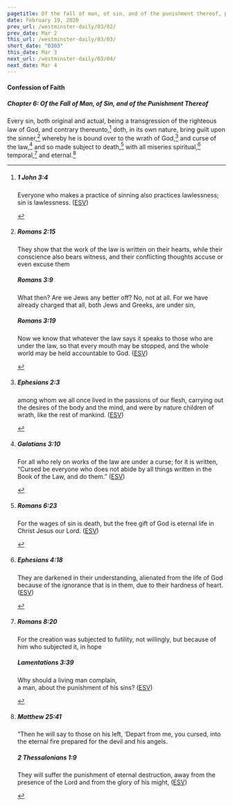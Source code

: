 ```yaml
---
pagetitle: Of the fall of man, of sin, and of the punishment thereof, part 6
date: February 19, 2020
prev_url: /westminster-daily/03/02/
prev_date: Mar 2
this_url: /westminster-daily/03/03/
short_date: "0303"
this_date: Mar 3
next_url: /westminster-daily/03/04/
next_date: Mar 4
---
```


#### Confession of Faith

##### Chapter 6: Of the Fall of Man, of Sin, and of the Punishment Thereof

Every sin, both original and actual, being a transgression of the righteous law of God, and contrary thereunto,[^fnref:wcf1] doth, in its own nature, bring guilt upon the sinner,[^fnref:wcf2] whereby he is bound over to the wrath of God,[^fnref:wcf3] and curse of the law,[^fnref:wcf4] and so made subject to death,[^fnref:wcf5] with all miseries spiritual,[^fnref:wcf6] temporal,[^fnref:wcf7] and eternal.[^fnref:wcf8]

[^fnref:wcf1]: <div class="esv"><h5>1 John 3:4</h5> <div class="esv-text"><p id="p62003004.01-1">Everyone who makes a practice of sinning also practices lawlessness; sin is lawlessness.  (<a href="http://www.esv.org" class="copyright">ESV</a>)</p> </div> </div>

[^fnref:wcf2]: <div class="esv"><h5>Romans 2:15</h5> <div class="esv-text"><p id="p45002015.01-1">They show that the work of the law is written on their hearts, while their conscience also bears witness, and their conflicting thoughts accuse or even excuse them</p> </div><h5>Romans 3:9</h5> <div class="esv-text"> <p id="p45003009.05-2">What then? Are we Jews any better off? No, not at all. For we have already charged that all, both Jews and Greeks, are under sin,</p> </div><h5>Romans 3:19</h5> <div class="esv-text"><p id="p45003019.01-3">Now we know that whatever the law says it speaks to those who are under the law, so that every mouth may be stopped, and the whole world may be held accountable to God.  (<a href="http://www.esv.org" class="copyright">ESV</a>)</p> </div> </div>

[^fnref:wcf3]: <div class="esv"><h5>Ephesians 2:3</h5> <div class="esv-text"><p id="p49002003.01-1">among whom we all once lived in the passions of our flesh, carrying out the desires of the body and the mind, and were by nature children of wrath, like the rest of mankind.  (<a href="http://www.esv.org" class="copyright">ESV</a>)</p> </div> </div>

[^fnref:wcf4]: <div class="esv"><h5>Galatians 3:10</h5> <div class="esv-text"> <p id="p48003010.07-1">For all who rely on works of the law are under a curse; for it is written, &#8220;Cursed be everyone who does not abide by all things written in the Book of the Law, and do them.&#8221;  (<a href="http://www.esv.org" class="copyright">ESV</a>)</p> </div> </div>

[^fnref:wcf5]: <div class="esv"><h5>Romans 6:23</h5> <div class="esv-text"><p id="p45006023.01-1">For the wages of sin is death, but the free gift of God is eternal life in Christ Jesus our Lord.  (<a href="http://www.esv.org" class="copyright">ESV</a>)</p> </div> </div>

[^fnref:wcf6]: <div class="esv"><h5>Ephesians 4:18</h5> <div class="esv-text"><p id="p49004018.01-1">They are darkened in their understanding, alienated from the life of God because of the ignorance that is in them, due to their hardness of heart.  (<a href="http://www.esv.org" class="copyright">ESV</a>)</p> </div> </div>

[^fnref:wcf7]: <div class="esv"><h5>Romans 8:20</h5> <div class="esv-text"><p id="p45008020.01-1">For the creation was subjected to futility, not willingly, but because of him who subjected it, in hope</p> </div><h5>Lamentations 3:39</h5> <div class="esv-text"><div class="block-indent"> <p class="line-group" id="p25003039.01-2">Why should a living man complain,<br /> <span class="indent"></span>a man, about the punishment of his sins?  (<a href="http://www.esv.org" class="copyright">ESV</a>)</p> </div> </div> </div>

[^fnref:wcf8]: <div class="esv"><h5>Matthew 25:41</h5> <div class="esv-text"><p id="p40025041.01-1"><span class="woc">&#8220;Then he will say to those on his left, &#8216;Depart from me, you cursed, into the eternal fire prepared for the devil and his angels.</span></p> </div><h5>2 Thessalonians 1:9</h5> <div class="esv-text"><p id="p53001009.01-2">They will suffer the punishment of eternal destruction, away from the presence of the Lord and from the glory of his might,  (<a href="http://www.esv.org" class="copyright">ESV</a>)</p> </div> </div>

